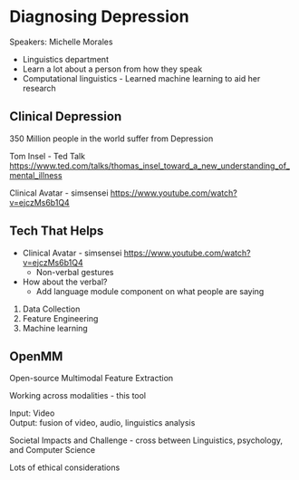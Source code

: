# Diagnosing Depression

Speakers: Michelle Morales

- Linguistics department
- Learn a lot about a person from how they speak
- Computational linguistics - Learned machine learning to aid her research

## Clinical Depression

350 Million people in the world suffer from Depression

Tom Insel - Ted Talk https://www.ted.com/talks/thomas_insel_toward_a_new_understanding_of_mental_illness 

Clinical Avatar - simsensei https://www.youtube.com/watch?v=ejczMs6b1Q4

## Tech That Helps

- Clinical Avatar - simsensei https://www.youtube.com/watch?v=ejczMs6b1Q4
  - Non-verbal gestures
- How about the verbal?
  - Add language module component on what people are saying

1. Data Collection
1. Feature Engineering
1. Machine learning

## OpenMM

Open-source Multimodal Feature Extraction

Working across modalities - this tool

Input: Video  
Output: fusion of video, audio, linguistics analysis

Societal Impacts and Challenge - cross between Linguistics, psychology, and Computer Science

Lots of ethical considerations


